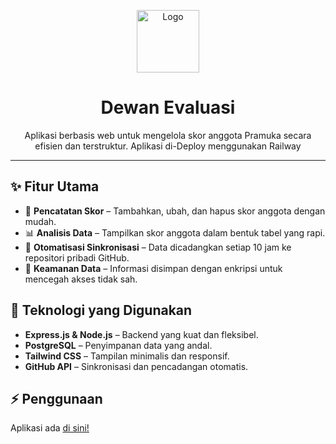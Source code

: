 <p align="center">
  <img src="https://i.ibb.co.com/k2gD28pJ/Proyek-Baru-32-76-B44-EE.png" alt="Logo" width="100">
</p>

<h1 align="center">Dewan Evaluasi</h1>

<p align="center">
  Aplikasi berbasis web untuk mengelola skor anggota Pramuka secara efisien dan terstruktur. Aplikasi di-Deploy menggunakan Railway
</p>

---

## ✨ Fitur Utama
- 🔹 **Pencatatan Skor** – Tambahkan, ubah, dan hapus skor anggota dengan mudah.
- 📊 **Analisis Data** – Tampilkan skor anggota dalam bentuk tabel yang rapi.
- 🔄 **Otomatisasi Sinkronisasi** – Data dicadangkan setiap 10 jam ke repositori pribadi GitHub.
- 🔐 **Keamanan Data** – Informasi disimpan dengan enkripsi untuk mencegah akses tidak sah.

## 🚀 Teknologi yang Digunakan

- **Express.js & Node.js** – Backend yang kuat dan fleksibel.
- **PostgreSQL** – Penyimpanan data yang andal.
- **Tailwind CSS** – Tampilan minimalis dan responsif.
- **GitHub API** – Sinkronisasi dan pencadangan otomatis.

## ⚡ Penggunaan
Aplikasi ada [di sini!](https://dwanev-production.up.railway.app)
   